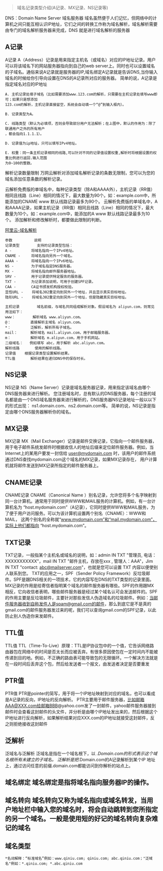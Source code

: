 > 域名记录类型介绍(A记录、MX记录、NS记录等)

DNS：Domain Name Server 域名服务器 域名虽然便于人们记忆，但网络中的计算机之间只能互相认识IP地址，它们之间的转换工作称为域名解析，域名解析需要由专门的域名解析服务器来完成，DNS 就是进行域名解析的服务器

## A记录
A记录 A（Address）记录是用来指定主机名（或域名）对应的IP地址记录。用户可以将该域名下的网站服务器指向到自己的web server上。同时也可以设置域名的子域名。通俗来说A记录就是服务器的IP,域名绑定A记录就是告诉DNS,当你输入域名的时候给你引导向设置在DNS的A记录所对应的服务器。 简单的说，A记录是指定域名对应的IP地址
```
A. 主机记录处填子域名（比如需要添加www.123.com的解析，只需要在主机记录处填写www即可；如果只是想添加 
123.com的解析，主机记录直接留空，系统会自动填一个“@”到输入框内）。

B. 记录类型为A。

C. 线路类型（默认为必填项，否则会导致部分用户无法解析；在上图中，默认的作用为：除了联通用户之外的所有用户 
，都会指向1.1.1.1）。

D. 记录值为ip地址，只可以填写IPv4地址。

E. 权重：同一条主机记录相同的线路,可以针对不同的记录值设置权重,解析时将根据设置的权重比例进行返回.输入范围 
为0~100的整数。
```

解析记录数量限制
万网云解析对添加域名解析记录的条数无限制，您可以为您的域名添加任意条数的解析记录。

云解析免费版的单域名中，每种记录类型（除A和AAAA外），主机记录（RR值）相同且线路（Line）相同的情况下，最大数量为90个。如：example.com中，所能添加的CNAME www 默认线路记录最多为90个。
云解析免费版的单域名中，A和AAAA记录，如果主机记录（RR值）相同且线路（Line）相同的情况下，最大数量为10个。如：example.com中，能添加的A www 默认线路记录最多为10个。
添加解析和修改解析时，都要做此限制的判断。

[阿里云-域名解析](https://help.aliyun.com/document_detail/29716.html?spm=a2c4g.11186623.4.3.16de2a34mPlmF5)
```
参数			说明
记录类型	    支持的记录类型包括：
A -         将域名指向一个IPv4地址。
CNAME -     将域名指向另外一个域名。
AAAA -      将域名指向一个IPv6地址。
NS -        为子域名指定DNS服务器。
MX -        将域名指向邮件服务器地址。
SRV -       用于记录提供特定服务的服务器。
TXT -       为记录添加说明，可用于创建SPF记录。
CAA -       CA证书颁发机构授权校验。
显性URL -    将域名302重定向到另外一个地址，并且显示真实目标地址。
隐形URL -    将域名302重定向到另外一个地址，但是隐藏真实目标地址。

主机记录	    域名前缀，与域名共同组成解析对象。假设域名为 aliyun.com，则常见用法如下：
www：		解析域名 www.aliyun.com。
@：         直接解析主域名 aliyun.com。
*：         泛解析，解析所有子域名。
mail：      解析域名 mail.aliyun.com，用于邮箱服务器。
m：         解析域名 m.aliyun.com，用于手机网站。
二级域名：   例如填写 abc，用于解析 abc.aliyun.com。
解析线路	   使用的解析线路。
记录值	   根据记录类型设置解析结果。
TTL值	   解析结果在递归DNS中的保存时长。
```

## NS记录
NS记录 NS（Name Server）记录是域名服务器记录，用来指定该域名由哪个DNS服务器来进行解析。 您注册域名时，总有默认的DNS服务器，每个注册的域名都是由一个DNS域名服务器来进行解析的，DNS服务器NS记录地址一般以以下的形式出现： ns1.domain.com、ns2.domain.com等。 简单的说，NS记录是指定由哪个DNS服务器解析你的域名。 

## MX记录
MX记录 MX（Mail Exchanger）记录是邮件交换记录，它指向一个邮件服务器，用于电子邮件系统发邮件时根据收信人的地址后缀来定位邮件服务器。例如，当Internet上的某用户要发一封信给 user@mydomain.com 时，该用户的邮件系统通过DNS查找mydomain.com这个域名的MX记录，如果MX记录存在， 用户计算机就将邮件发送到MX记录所指定的邮件服务器上。

## CNAME记录
CNAME记录 CNAME（Canonical Name ）别名记录，允许您将多个名字映射到同一台计算机。通常用于同时提供WWW和MAIL服务的计算机。例如，有一台计算机名为 “host.mydomain.com”（A记录），它同时提供WWW和MAIL服务，为了便于用户访问服务。可以为该计算机设置两个别名（CNAME）：WWW和MAIL， 这两个别名的全称就“www.mydomain.com”和“mail.mydomain.com”，实际上他们都指向 “host.mydomain.com”。 

## TXT记录 
TXT记录，一般指某个主机名或域名的说明，如：admin IN TXT "管理员, 电话：XXXXXXXXXXX"，mail IN TXT "邮件主机，存放在xxx , 管理人：AAA"，Jim IN TXT "contact: abc@mailserver.com"，也就是您可以设置 TXT 内容以便使别人联系到您。 TXT的应用之一，SPF（Sender Policy Framework）反垃圾邮件。SPF是跟DNS相关的一项技术，它的内容写在DNS的TXT类型的记录里面。MX记录的作用是给寄信者指明某个域名的邮件服务器有哪些。SPF的作用跟MX相反，它向收信者表明，哪些邮件服务器是经过某个域名认可会发送邮件的。SPF的作用主要是反垃圾邮件，主要针对那些发信人伪造域名的垃圾邮件。例如：当邮件服务器收到自称发件人是spam@gmail.com的邮件，那么到底它是不是真的gmail.com的邮件服务器发过来的呢，我们可以查询gmail.com的SPF记录，以此防止别人伪造你来发邮件。

## TTL值
TTL值 TTL（Time-To-Live）原理：TTL是IP协议包中的一个值，它告诉网络路由器包在网络中的时间是否太长而应被丢弃。有很多原因使包在一定时间内不能被传递到目的地。例如，不正确的路由表可能导致包的无限循环。一个解决方法就是在一段时间后丢弃这个包，然后给发送者一个报文，由发送者决定是否要重发

## PTR值
PTR值 PTR是pointer的简写，用于将一个IP地址映射到对应的域名，也可以看成是A记录的反向，IP地址的反向解析。 PTR主要用于邮件服务器，比如邮箱AAA@XXX.com给邮箱BBB@yahoo.com发了一封邮件，yahoo邮件服务器接到邮件时会查看这封邮件的头文件，并分析是由哪个IP地址发出来的，然后根据这个IP地址进行反向解析，如果解析结果对应XXX.com的IP地址就接受这封邮件，反之则拒绝接收这封邮件

## 泛解析
泛域名与泛解析 泛域名是指在一个域名根下，以 *.Domain.com的形式表示这个域名根所有未建立的子域名。 泛解析是把*.Domain.com的A记录解析到某个IP 地址上，通过访问任意的前缀.domain.com都能访问到你解析的站点上。 

## 域名绑定 域名绑定是指将域名指向服务器IP的操作。 
## 域名转向 域名转向又称为域名指向或域名转发，当用户地址栏中输入您的域名时，将会自动跳转到您所指定的另一个域名。一般是使用短的好记的域名转向复杂难记的域名

## 域名类型
```
*名词解释：“标准域名”例如：www.qiniu.com; qiniu.com; abc.qiniu.com；"泛域名"例如：*.qiniu.com; *.abc.qiniu.com
```

